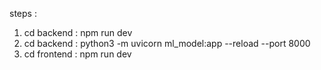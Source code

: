 steps :
1. cd backend : npm run dev
2. cd backend : python3 -m uvicorn ml_model:app --reload --port 8000
3. cd frontend : npm run dev